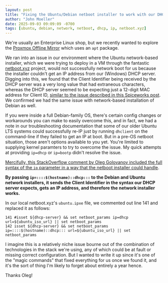 ```yaml
---
layout: post
title: "Fixing the Ubuntu/Debian netboot installer to work with our DHCP server"
author: "John Moeller"
date: 2025-09-03 09:09:09 -0700
tags: [ubuntu, debian, network, netboot, dhcp, ip, netboot.xyz]
---
```


We're usually an Enterprise Linux shop, but we recently wanted to explore the [Proxmox Offline Mirror](https://pom.proxmox.com/) which uses an `apt` package.

We ran into an issue in our environment where the Ubuntu network-based installer, which we were trying to deploy in a VM through the fantastic [netboot.xyz](https://netboot.xyz/) project, would not successfully network boot for us because the installer couldn't get an IP address from our (Windows) DHCP server. Digging into this, we found that the Client Identifier being received by the DHCP server was a very long value that had extraneous characters, whereas the DHCP server seemed to be expecting just a 12-digit MAC address for Client ID, [similar to the issue described in this Spiceworks post](https://community.spiceworks.com/t/strange-extra-long-linux-mac-address-in-dhcp-active-leases/775449). We confirmed we had the same issue with network-based installation of Debian as well.

If you were inside a full Debian-family OS, there's certain config changes or workarounds you can make to easily overcome this, and in fact, we had a note in our troubleshooting documentation that some of our older Ubuntu LTS systems could successfully re-IP just by running `dhclient` on the command-line if they failed to get an IP at boot. But in a pre-OS netboot situation, those aren't options available to you yet. You're limited to supplying kernel paramters to try to overcome the issue. My quick attempts at providing `ip=dhcp` or `ip=bootp` didn't resolve the issue.

[Mercifully, this StackOverflow comment by Oleg Golovanov included the full syntax of the `ip` parameter in a way that the netboot installer could handle](https://stackoverflow.com/a/77733349/23493737). 

**By passing `ip=::::$(hostname)::dhcp:::` to the Debian and Ubuntu network installers, it sends the Client Identifier in the syntax our DHCP server expects, gets an IP address, and therefore the network installer works.**

In our local netboot.xyz's `ubuntu.ipxe` file, we commented out line 141 and replaced it as follows:

```
141 #isset ${dhcp-server} && set netboot_params ip=dhcp url=${ubuntu_iso_url} || set netboot_params
142 isset ${dhcp-server} && set netboot_params ip=::::$(hostname)::dhcp::: url=${ubuntu_iso_url} || set netboot_params
```

I imagine this is a relatively niche issue bourne out of the combination of technologies in the stack we're using, any of which could be at fault or missing correct configuration. But I wanted to write it up since it's one of the "magic commands" that fixed everything for us once we found it, and it's the sort of thing I'm likely to forget about entirely a year hence. 

Thanks Oleg!